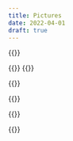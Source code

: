 ```yaml
---
title: Pictures
date: 2022-04-01
draft: true
---
```


<!-- 1 -->
<!-- Wide -->

{{<tweet id="1408567720887545857">}}

<!-- too tall -->
<!-- landscape -->

{{<tweet id="930807314705256450">}} {{<tweet id="1408566204957003776">}}

<!-- Square -->

{{<tweet id="1166797273277222912">}}

<!-- 2 -->

{{<tweet id="1408575349286326272">}}

<!-- 3 -->

{{<tweet id="869317433814904832">}}

<!-- 4 -->

{{<tweet id="861627479294746624">}}

<!-- TODO: Tagged people, Geotagging -->
